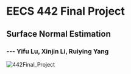 # EECS 442 Final Project
## Surface Normal Estimation
### --- Yifu Lu, Xinjin Li, Ruiying Yang
![442Final_Project](https://github.com/LucasYFL/surface-normal/assets/113412059/5e0e1fe5-8e01-4c46-830e-4c788f924286)
